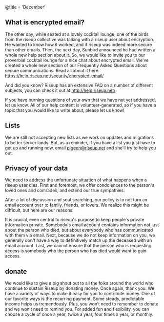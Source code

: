 @title = 'December'

## What is encrypted email?

The other day, while seated at a lovely cocktail lounge, one of the birds from the riseup collective was talking with a riseup user about encryption. He wanted to know how it worked, and if riseup was indeed more secure than other emails.
Then, the next day, Sunbird announced he had written a whole new help section about it. So, we would like to invite you to our proverbial cocktail lounge for a nice chat about encrypted email. We've created a whole new section of our Frequently Asked Questions about secure communications. Read all about it here:
https://help.riseup.net/security/encrypted-email/

And did you know? Riseup has an extensive FAQ on a number of different subjects, you can check it out at http://help.riseup.net/

If you have burning questions of your own that we have not yet addressed, let us know. All of our help content is volunteer-generated, so if you have a topic that you would like to write about, please let us know!

## Lists

We are still not accepting new lists as we work on updates and migrations to better server lands. But, as a reminder, if you have a list you just have to get up and running now, email pigeon@riseup.net and she'll try to help you out.

## Privacy of your data

We need to address the unfortunate situation of what happens when a riseup user dies. First and foremost, we offer condolences to the person's loved ones and comrades, and extend our true sympathies.

After a lot of discussion and soul searching, our policy is to not turn an email account over to family, friends, or lovers. We realize this might be difficult, but here are our reasons:

It is crucial, even central to riseup's purpose to keep people's private information private. Somebody's email account contains information not just about the person who died, but about everybody who has communicated with them via email. Next, because we do not keep information on you, we generally don't have a way to definitively match up the deceased with an email account. Last, we cannot ensure that the person who is requesting access is somebody who the person who has died would want to gain access.

## donate

We would like to give a big shout out to all the folks around the world who continue to sustain Riseup by donating money. Once again, thank you. We have a variety of ways to make it easy for you to contribute money. One of our favorite ways is the recurring payment. Some steady, predictable income helps us tremendously. Plus, you won’t need to remember to donate and we won’t need to remind you. For added fun and flexibility, you can choose a cycle of once a year, twice a year, four times a year, or monthly.
